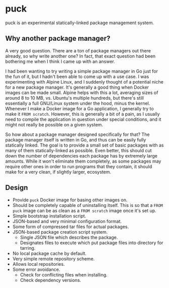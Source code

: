 puck
====

puck is an experimental statically-linked package management system.

Why another package manager?
----------------------------

A very good question. There are a ton of package managers out there already, so why write another one? In fact, that exact question had been bothering me when I think I came up with an answer.

I had been wanting to try writing a simple package manager in Go just for the fun of it, but I hadn't been able to come up with a use case. I was experimenting with Alpine Linux, and I suddenly thought of a potential niche for a new package manager. It's generally a good thing when Docker images can be made small. Alpine helps with this a lot, averaging sizes of around 8 to 10 MB, vs. Ubuntu's multiple hundreds, but there's still essentially a full GNU/Linux system under the hood, minus the kernel. Whenever I make a Docker image for a Go application, I generally try to make it `FROM scratch`. However, this is generally a bit of a pain, as I usually need to compile the application in question under special conditions, and it might not really be possible on a given system.

So how about a package manager designed specifically for that? The package manager itself is written in Go, and thus can be easily fully statically linked. The goal is to provide a small set of basic packages with as many of them statically-linked as possible. Even better, this should cut down the number of dependencies each package has by extremely large amounts. While it won't eliminate them completely, as some packages may require other ones in order to run programs that they contain, it should make for a very clean, if slightly larger, ecosystem.

Design
------

* Provide `puck` Docker image for basing other images on.
* Should be completely capable of uninstalling itself. This is so that a `FROM puck` image can be as clean as a `FROM scratch` image once it's set up.
* Simple bootstrap installation script.
* JSON-based and very minimal configuration format.
* Some form of compressed tar files for actual packages.
* JSON-based package creation script system.
	* Single JSON file which describes the package.
	* Designates files to execute which put package files into directory for tarring.
* No local package cache by default.
* Very simple remote repository scheme.
* Allows local repositories.
* Some error avoidance.
	* Check for conflicting files when installing.
	* Check dependency versions.
